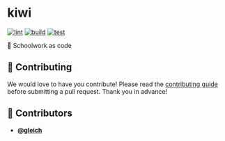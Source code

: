 <!-- DO NOT REMOVE - contributor_list:data:start:["gleich"]:end -->

# kiwi

[![lint](https://github.com/gleich/kiwi/actions/workflows/lint.yml/badge.svg)](https://github.com/gleich/kiwi/actions/workflows/lint.yml)
[![build](https://github.com/gleich/kiwi/actions/workflows/build.yml/badge.svg)](https://github.com/gleich/kiwi/actions/workflows/build.yml)
[![test](https://github.com/gleich/kiwi/actions/workflows/test.yml/badge.svg)](https://github.com/gleich/kiwi/actions/workflows/test.yml)

🥝 Schoolwork as code

## 🙌 Contributing

We would love to have you contribute! Please read the [contributing guide](CONTRIBUTING.md) before submitting a pull request. Thank you in advance!

<!-- prettier-ignore-start -->
<!-- DO NOT REMOVE - contributor_list:start -->
## 👥 Contributors


- **[@gleich](https://github.com/gleich)**

<!-- DO NOT REMOVE - contributor_list:end -->
<!-- prettier-ignore-end -->

